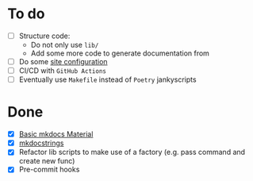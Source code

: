 # To do

+ [ ] Structure code:
  + Do not only use `lib/`
  + Add some more code to generate documentation from
+ [ ] Do some [site configuration](https://squidfunk.github.io/mkdocs-material/creating-your-site/)
+ [ ] CI/CD with `GitHub Actions`
+ [ ] Eventually use `Makefile` instead of `Poetry` jankyscripts

# Done

+ [x] [Basic mkdocs Material](https://squidfunk.github.io/mkdocs-material/creating-your-site/#minimal-configuration-visual-studio-code)
+ [x] [mkdocstrings](https://github.com/mkdocstrings/mkdocstrings/tree/main)
+ [x] Refactor lib scripts to make use of a factory (e.g. pass command and create new func)
+ [x] Pre-commit hooks
